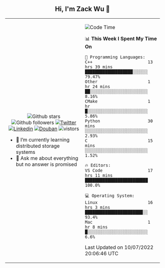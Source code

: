 <h2 align="center"> Hi, I'm Zack Wu 👋 </h2>

<table>
    <tr>
        <td valign="center" width="50%">
            <p align="center">
              <img src="https://img.shields.io/github/stars/izackwu?style=social" alt="Github stars" />
              <img src="https://img.shields.io/github/followers/izackwu?style=social" alt="Github followers" />
              <a href="https://twitter.com/_zackwu"><img src="https://img.shields.io/badge/@__zackwu-1DA1F2?style=flat&logo=Twitter&logoColor=white" alt="Twitter"/></a>
              <a href="https://www.linkedin.com/in/izackwu/?locale=en_US"><img src="https://img.shields.io/badge/@izackwu-0073b1?style=flat&logo=LinkedIn&logoColor=white" alt="Linkedin" /></a>
              <a href="https://www.douban.com/people/keith1"><img src="https://img.shields.io/badge/@keith1-007722?style=flat&logo=Douban&logoColor=white" alt="Douban" /></a>
              <img src="https://visitor-badge.glitch.me/badge?page_id=keithnull" alt="vistors" />
            </p>
            <ul>
                <li>🌱 I’m currently learning distributed storage systems</li>
                <li>💬 Ask me about everything but no answer is promised</li>
            </ul>
        </td>
       <td valign="top" width="50%">
    
<!--START_SECTION:waka-->
![Code Time](http://img.shields.io/badge/Code%20Time-0%20secs-blue)

📊 **This Week I Spent My Time On** 

```text
💬 Programming Languages: 
C++                      13 hrs 39 mins      ███████████████████░░░░░░   79.47% 
Other                    1 hr 24 mins        ██░░░░░░░░░░░░░░░░░░░░░░░   8.16% 
CMake                    1 hr                █░░░░░░░░░░░░░░░░░░░░░░░░   5.86% 
Python                   30 mins             ░░░░░░░░░░░░░░░░░░░░░░░░░   2.93% 
C                        15 mins             ░░░░░░░░░░░░░░░░░░░░░░░░░   1.52%

🔥 Editors: 
VS Code                  17 hrs 11 mins      █████████████████████████   100.0%

💻 Operating System: 
Linux                    16 hrs 3 mins       ███████████████████████░░   93.4% 
Mac                      1 hr 8 mins         █░░░░░░░░░░░░░░░░░░░░░░░░   6.6%

```


 Last Updated on 10/07/2022 20:06:46 UTC
<!--END_SECTION:waka-->
</td></tr>
</table>


